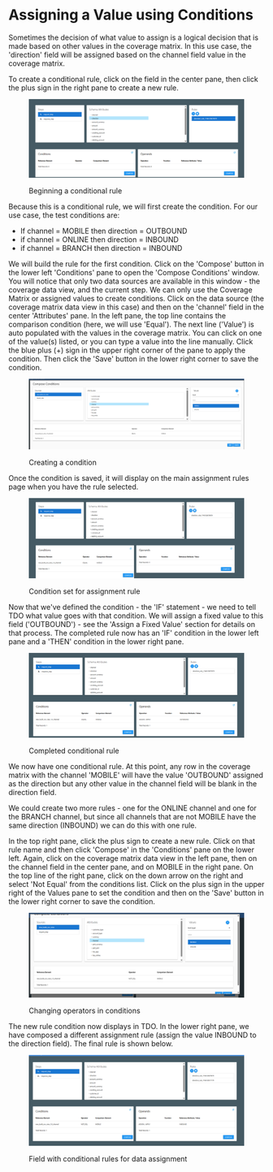 # Assigning a Value using Conditions

Sometimes the decision of what value to assign is a logical decision that is made based on other values in the coverage matrix.  In this use case, the 'direction' field will be assigned based on the channel field value in the coverage matrix.

To create a conditional rule, click on the field in the center pane, then click the plus sign in the right pane to create a new rule.

<figure><img src="../../../../../.gitbook/assets/image (20) (1) (1).png" alt=""><figcaption><p>Beginning a conditional rule</p></figcaption></figure>

Because this is a conditional rule, we will first create the condition.  For our use case, the test conditions are:

* If channel = MOBILE then direction = OUTBOUND
* if channel = ONLINE then direction = INBOUND
* if channel = BRANCH then direction = INBOUND

We will build the rule for the first condition.  Click on the 'Compose' button in the lower left 'Conditions' pane to open the 'Compose Conditions' window.  You will notice that only two data sources are available in this window - the coverage data view, and the current step.  We can only use the Coverage Matrix or assigned values to create conditions.  Click on the data source (the coverage matrix data view in this case) and then on the 'channel' field in the center 'Attributes' pane.  In the left pane, the top line contains the comparison condition (here, we will use 'Equal').  The next line ('Value') is auto populated with the values in the coverage matrix. You can click on one of the value(s) listed, or you can type a value into the line manually.  Click the blue plus (+) sign in the upper right corner of the pane to apply the condition.  Then click the 'Save' button in the lower right corner to save the condition.

<figure><img src="../../../../../.gitbook/assets/image (21) (1) (1).png" alt=""><figcaption><p>Creating  a condition</p></figcaption></figure>

Once the condition is saved, it will display on the main assignment rules page when you have the rule selected.

<figure><img src="../../../../../.gitbook/assets/image (22) (1) (1).png" alt=""><figcaption><p>Condition set for assignment rule</p></figcaption></figure>

Now that we've defined the condition - the 'IF' statement - we need to tell TDO what value goes with that condition.  We will assign a fixed value to this field ('OUTBOUND') - see the 'Assign a Fixed Value' section for details on that process.  The completed rule now has an 'IF' condition in the lower left pane and a 'THEN' condition in the lower right pane.

<figure><img src="../../../../../.gitbook/assets/image (23) (1) (1).png" alt=""><figcaption><p>Completed conditional rule</p></figcaption></figure>

We now have one conditional rule.  At this point, any row in the coverage matrix with the channel 'MOBILE' will have the value 'OUTBOUND' assigned as the direction but any other value in the channel field will be blank in the direction field. &#x20;

We could create two more rules - one for the ONLINE channel and one for the BRANCH channel, but since all channels that are not MOBILE have the same direction (INBOUND) we can do this with one rule.

In the top right pane, click the plus sign to create a new rule.  Click on that rule name and then click 'Compose' in the 'Conditions' pane on the lower left.  Again, click on the coverage matrix data view in the left pane, then on the channel field in the center pane, and on MOBILE in the right pane.  On the top line of the right pane, click on the down arrow on the right and select 'Not Equal' from the conditions list.  Click on the plus sign in the upper right of the Values pane to set the condition and then on the 'Save' button in the lower right corner to save the condition.

<figure><img src="../../../../../.gitbook/assets/image (24) (1) (1).png" alt=""><figcaption><p>Changing operators in conditions</p></figcaption></figure>

The new rule condition now displays in TDO.  In the lower right pane, we have composed a different assignment rule (assign the value INBOUND to the direction field). The final rule is shown below.

<figure><img src="../../../../../.gitbook/assets/image (25) (1) (1).png" alt=""><figcaption><p>Field with conditional rules for data assignment</p></figcaption></figure>

